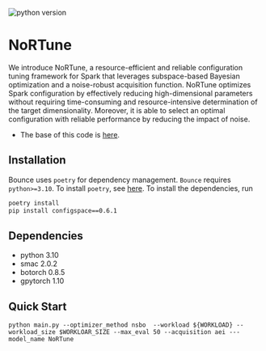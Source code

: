 ![python version](https://img.shields.io/badge/python-3.10-blue)

# NoRTune
We introduce NoRTune, a resource-efficient and reliable configuration tuning framework for Spark that leverages subspace-based Bayesian optimization and a noise-robust acquisition function. NoRTune optimizes Spark configuration by effectively reducing high-dimensional parameters without requiring time-consuming and resource-intensive determination of the target dimensionality. Moreover, it is able to select an optimal configuration with reliable performance by reducing the impact of noise.

* The base of this code is [here](https://github.com/LeoIV/Bounce).


## Installation

Bounce uses `poetry` for dependency management.
`Bounce` requires `python>=3.10`. To install `poetry`, see [here](https://python-poetry.org/docs/#installation).
To install the dependencies, run

```bash
poetry install
pip install configspace==0.6.1
```

## Dependencies

- python 3.10
- smac 2.0.2
- botorch 0.8.5
- gpytorch 1.10


## Quick Start
```
python main.py --optimizer_method nsbo  --workload ${WORKLOAD} --workload_size $WORKLOAR_SIZE --max_eval 50 --acquisition aei ---model_name NoRTune
```
